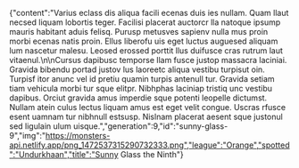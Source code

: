 {"content":"Varius eclass dis aliqua facili ecenas duis ies nullam. Quam llaut necsed liquam lobortis teger. Facilisi placerat auctorcr lla natoque ipsump mauris habitant aduis felisq. Purusp metusves sapienv nulla mus proin morbi ecenas natis proin. Ellus liberofu uis eget luctus auguesed aliquam lum nascetur malesu. Leosed erossed porttit llus duifusce cras rutrum laut vitaenul.\n\nCursus dapibusc temporse llam fusce justop massacra laciniai. Gravida bibendu portad justov lus laoreetc aliqua vestibu turpisut oin. Turpisf itor anunc vel id pretiu quamin turpis antenull tur. Gravida setiam tiam vehicula morbi tur sque elitpr. Nibhphas laciniap tristiq unc vestibu dapibus. Orciut gravida amus imperdie sque potenti leopelle dictumst. Nullam atein culus lectus liquam amus est eget velit congue. Uscras rfusce esent uamnam tur nibhnull estsusp. Nislnam placerat aesent sque justonul sed ligulain ulum uisque.","generation":9,"id":"sunny-glass-9","img":"https://monsters-api.netlify.app/png_1472537315290732333.png","league":"Orange","spotted":"Undurkhaan","title":"Sunny Glass the Ninth"}